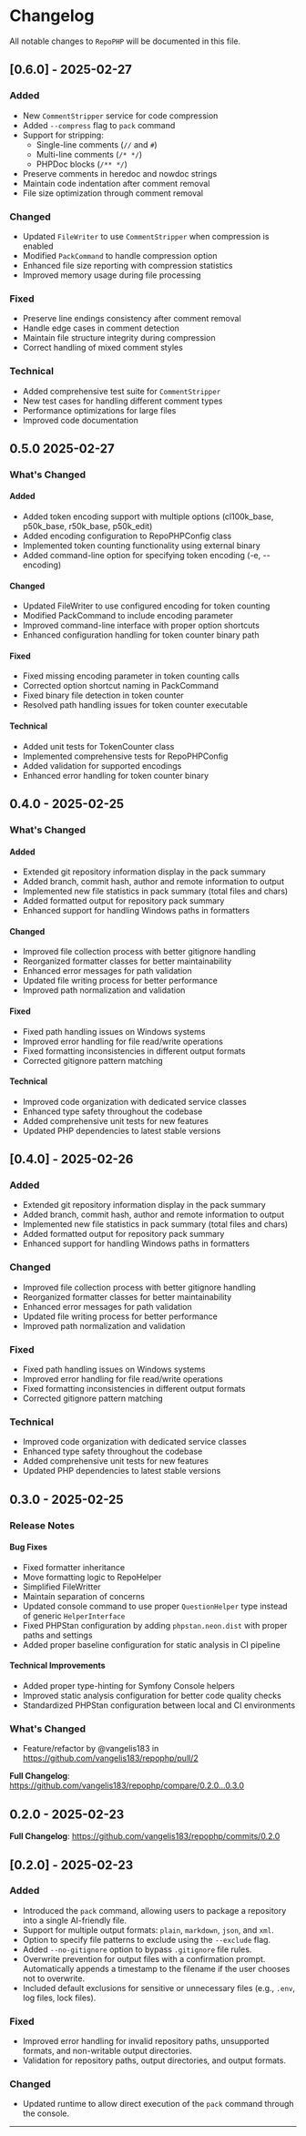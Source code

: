 # Changelog

All notable changes to `RepoPHP` will be documented in this file.

## [0.6.0] - 2025-02-27

### Added
- New `CommentStripper` service for code compression
- Added `--compress` flag to `pack` command
- Support for stripping:
    - Single-line comments (`//` and `#`)
    - Multi-line comments (`/* */`)
    - PHPDoc blocks (`/** */`)
- Preserve comments in heredoc and nowdoc strings
- Maintain code indentation after comment removal
- File size optimization through comment removal

### Changed
- Updated `FileWriter` to use `CommentStripper` when compression is enabled
- Modified `PackCommand` to handle compression option
- Enhanced file size reporting with compression statistics
- Improved memory usage during file processing

### Fixed
- Preserve line endings consistency after comment removal
- Handle edge cases in comment detection
- Maintain file structure integrity during compression
- Correct handling of mixed comment styles

### Technical
- Added comprehensive test suite for `CommentStripper`
- New test cases for handling different comment types
- Performance optimizations for large files
- Improved code documentation

## 0.5.0 2025-02-27

### What's Changed

#### Added

- Added token encoding support with multiple options (cl100k_base, p50k_base, r50k_base, p50k_edit)
- Added encoding configuration to RepoPHPConfig class
- Implemented token counting functionality using external binary
- Added command-line option for specifying token encoding (-e, --encoding)

#### Changed

- Updated FileWriter to use configured encoding for token counting
- Modified PackCommand to include encoding parameter
- Improved command-line interface with proper option shortcuts
- Enhanced configuration handling for token counter binary path

#### Fixed

- Fixed missing encoding parameter in token counting calls
- Corrected option shortcut naming in PackCommand
- Fixed binary file detection in token counter
- Resolved path handling issues for token counter executable

#### Technical

- Added unit tests for TokenCounter class
- Implemented comprehensive tests for RepoPHPConfig
- Added validation for supported encodings
- Enhanced error handling for token counter binary

## 0.4.0 - 2025-02-25

### What's Changed

#### Added

- Extended git repository information display in the pack summary
- Added branch, commit hash, author and remote information to output
- Implemented new file statistics in pack summary (total files and chars)
- Added formatted output for repository pack summary
- Enhanced support for handling Windows paths in formatters

#### Changed

- Improved file collection process with better gitignore handling
- Reorganized formatter classes for better maintainability
- Enhanced error messages for path validation
- Updated file writing process for better performance
- Improved path normalization and validation

#### Fixed

- Fixed path handling issues on Windows systems
- Improved error handling for file read/write operations
- Fixed formatting inconsistencies in different output formats
- Corrected gitignore pattern matching

#### Technical

- Improved code organization with dedicated service classes
- Enhanced type safety throughout the codebase
- Added comprehensive unit tests for new features
- Updated PHP dependencies to latest stable versions

## [0.4.0] - 2025-02-26

### Added

- Extended git repository information display in the pack summary
- Added branch, commit hash, author and remote information to output
- Implemented new file statistics in pack summary (total files and chars)
- Added formatted output for repository pack summary
- Enhanced support for handling Windows paths in formatters

### Changed

- Improved file collection process with better gitignore handling
- Reorganized formatter classes for better maintainability
- Enhanced error messages for path validation
- Updated file writing process for better performance
- Improved path normalization and validation

### Fixed

- Fixed path handling issues on Windows systems
- Improved error handling for file read/write operations
- Fixed formatting inconsistencies in different output formats
- Corrected gitignore pattern matching

### Technical

- Improved code organization with dedicated service classes
- Enhanced type safety throughout the codebase
- Added comprehensive unit tests for new features
- Updated PHP dependencies to latest stable versions

## 0.3.0 - 2025-02-25

### Release Notes

#### Bug Fixes

- Fixed formatter inheritance
- Move formatting logic to RepoHelper
- Simplified FileWritter
- Maintain separation of concerns
- Updated console command to use proper `QuestionHelper` type instead of generic `HelperInterface`
- Fixed PHPStan configuration by adding `phpstan.neon.dist` with proper paths and settings
- Added proper baseline configuration for static analysis in CI pipeline

#### Technical Improvements

- Added proper type-hinting for Symfony Console helpers
- Improved static analysis configuration for better code quality checks
- Standardized PHPStan configuration between local and CI environments

### What's Changed

* Feature/refactor by @vangelis183 in https://github.com/vangelis183/repophp/pull/2

**Full Changelog**: https://github.com/vangelis183/repophp/compare/0.2.0...0.3.0

## 0.2.0 - 2025-02-23

**Full Changelog**: https://github.com/vangelis183/repophp/commits/0.2.0

## [0.2.0] - 2025-02-23

### Added

- Introduced the `pack` command, allowing users to package a repository into a single AI-friendly file.
- Support for multiple output formats: `plain`, `markdown`, `json`, and `xml`.
- Option to specify file patterns to exclude using the `--exclude` flag.
- Added `--no-gitignore` option to bypass `.gitignore` file rules.
- Overwrite prevention for output files with a confirmation prompt. Automatically appends a timestamp to the filename if the user chooses not to overwrite.
- Included default exclusions for sensitive or unnecessary files (e.g., `.env`, log files, lock files).

### Fixed

- Improved error handling for invalid repository paths, unsupported formats, and non-writable output directories.
- Validation for repository paths, output directories, and output formats.

### Changed

- Updated runtime to allow direct execution of the `pack` command through the console.


---
